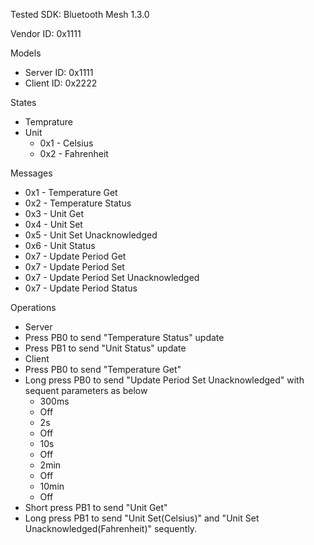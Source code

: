 Tested SDK: Bluetooth Mesh 1.3.0

Vendor ID: 0x1111

Models
 - Server ID: 0x1111
 - Client ID: 0x2222
 
States
 - Temprature
 - Unit
 	- 0x1 - Celsius
 	- 0x2 - Fahrenheit

Messages
 - 0x1 - Temperature Get
 - 0x2 - Temperature Status
 - 0x3 - Unit Get
 - 0x4 - Unit Set
 - 0x5 - Unit Set Unacknowledged
 - 0x6 - Unit Status
 - 0x7 - Update Period Get
 - 0x7 - Update Period Set
 - 0x7 - Update Period Set Unacknowledged
 - 0x7 - Update Period Status
 
Operations
 - Server
  - Press PB0 to send "Temperature Status" update
  - Press PB1 to send "Unit Status" update
 - Client
  - Press PB0 to send "Temperature Get"
  - Long press PB0 to send "Update Period Set Unacknowledged" with sequent parameters as below
	- 300ms
	- Off
	- 2s
	- Off
	- 10s
	- Off
	- 2min
	- Off
	- 10min
	- Off
  - Short press PB1 to send "Unit Get"
  - Long press PB1 to send "Unit Set(Celsius)" and "Unit Set Unacknowledged(Fahrenheit)" sequently.